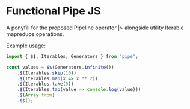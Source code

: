 # Functional Pipe JS

A ponyfill for the proposed Pipeline operator |> alongside utility Iterable mapreduce operations.

Example usage:

```js
import { $$, Iterables, Generators } from "pipe";

const values = $$(Generators.infinite())
	.$(Iterables.skip(10))
	.$(Iterables.map(x => x ** 2))
	.$(Iterables.take(5))
	.$(Iterables.tap(value => console.log(value)))
	.$(Array.from)
	.$$();
```